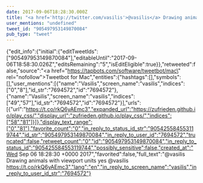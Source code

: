 ```yaml
---
date: 2017-09-06T18:28:30.000Z
title: "<a href='http://twitter.com/vasilis'>@vasilis</a> Drawing animals with viewport units yes <a href='http://twitter.com/vasilis'>@vasilis</a> https://t.co/rkQ6yAEmc3″"
user_mentions: "undefined"
tweet_id: "905497953149870084"
pub_type: "tweet"
---
```

{"edit_info":{"initial":{"editTweetIds":["905497953149870084"],"editableUntil":"2017-09-06T18:58:30.026Z","editsRemaining":"5","isEditEligible":true}},"retweeted":false,"source":"<a href=\"https://tapbots.com/software/tweetbot/mac\" rel=\"nofollow\">Tweetbot for Mac</a>","entities":{"hashtags":[],"symbols":[],"user_mentions":[{"name":"Vasilis","screen_name":"vasilis","indices":["0","8"],"id_str":"7694572","id":"7694572"},{"name":"Vasilis","screen_name":"vasilis","indices":["49","57"],"id_str":"7694572","id":"7694572"}],"urls":[{"url":"https://t.co/rkQ6yAEmc3","expanded_url":"https://zufrieden.github.io/play_css/","display_url":"zufrieden.github.io/play_css/","indices":["58","81"]}]},"display_text_range":["0","81"],"favorite_count":"0","in_reply_to_status_id_str":"905425584553119744","id_str":"905497953149870084","in_reply_to_user_id":"7694572","truncated":false,"retweet_count":"0","id":"905497953149870084","in_reply_to_status_id":"905425584553119744","possibly_sensitive":false,"created_at":"Wed Sep 06 18:28:30 +0000 2017","favorited":false,"full_text":"@vasilis Drawing animals with viewport units yes @vasilis https://t.co/rkQ6yAEmc3","lang":"en","in_reply_to_screen_name":"vasilis","in_reply_to_user_id_str":"7694572"}
